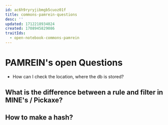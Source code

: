 ```yaml
---
id: ac6h9ryryjibmgb5cuoz01f
title: commons-pamrein-questions
desc: ''
updated: 1712218934024
created: 1708945829086
traitIds:
  - open-notebook-commons-pamrein
---
```


# PAMREIN's open Questions
- How can I check the location, where the db is stored?

## What is the difference between a rule and filter in MINE's / Pickaxe?


## How to make a hash?